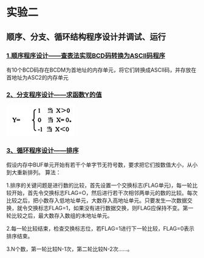 # 实验二

## 顺序、分支、循环结构程序设计并调试、运行

### [1.顺序程序设计——查表法实现BCD码转换为ASCII码程序](./BCDtoASCII.asm)

有10个BCD码存在BCDM为首地址的内存单元，将它们转换成ASCII码，并存放在首地址为ASC2的内存单元

### [2、分支程序设计——求函数Y的值](./function.asm)

![pic1](./1.png)

### [3、循环程序设计——排序](./sort.asm)

假设内存中BUF单元开始有若干个单字节无符号数，要求把它们按数值大小，从小到大重新排列。
算法：

1.排序的关键问题是进行数的比较，首先设置一个交换标志(FLAG单元)，每一轮比较开始，首先令交换标志FLAG=O，然后进行若干次相邻两单元的数的比较。每次比较之后，把小数存入低地址单元，大数存入高地址单元。只要发生—次数据交换，就令交换标志FLAG=1，如果没有进行数据交换，则FLAG应保持不变。第一轮比较之后，最大数存入数组的末地址单元。

2.每一轮比较结束，检查交换标志位，若FLAG=1进行下一轮比较，FLAG=0表示排序结束。

3.N个数，第一轮比较N-1次，第二轮比较N-2次……。
